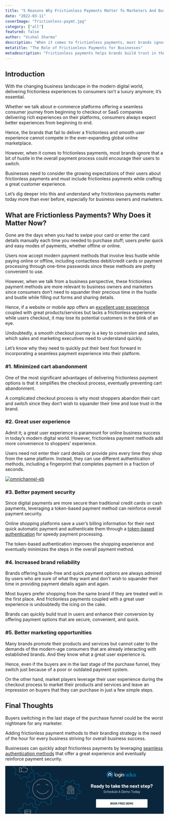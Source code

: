 ```yaml
---
title: "5 Reasons Why Frictionless Payments Matter To Marketers And Business Owners"
date: "2022-03-11"
coverImage: "frictionless-paymt.jpg"
category: ["all"]
featured: false 
author: "Vishal Sharma"
description: "When it comes to frictionless payments, most brands ignore that a bit of hustle in the overall payment process could encourage their users to switch. Let’s understand why frictionless payments matter today more than ever before, especially for business owners and marketers."
metatitle: "The Role of Frictionless Payments for Businesses"
metadescription: "Frictionless payments helps brands build trust in their potential clients and improve conversions. Let’s understand the importance of frictionless payments."
---
```


## Introduction 

With the changing business landscape in the modern digital world, delivering frictionless experiences to consumers isn’t a luxury anymore; it’s essential. 

Whether we talk about e-commerce platforms offering a seamless consumer journey from beginning to checkout or SaaS companies delivering rich experiences on their platforms, consumers always expect better experiences from beginning to end. 

Hence, the brands that fail to deliver a frictionless and smooth user experience cannot compete in the ever-expanding global online marketplace. 

However, when it comes to frictionless payments, most brands ignore that a bit of hustle in the overall payment process could encourage their users to switch. 

Businesses need to consider the growing expectations of their users about frictionless payments and must include frictionless payments while crafting a great customer experience. 

Let’s dig deeper into this and understand why frictionless payments matter today more than ever before, especially for business owners and marketers. 


## What are Frictionless Payments? Why Does it Matter Now? 

Gone are the days when you had to swipe your card or enter the card details manually each time you needed to purchase stuff; users prefer quick and easy modes of payments, whether offline or online.  

Users now accept modern payment methods that involve less hustle while paying online or offline, including contactless debit/credit cards or payment processing through one-time passwords since these methods are pretty convenient to use. 

However, when we talk from a business perspective, these frictionless payment methods are more relevant to business owners and marketers since consumers don’t need to squander their precious time in the hustle and bustle while filling out forms and sharing details. 

Hence, if a website or mobile app offers an [excellent user experience](https://www.loginradius.com/customer-experience-solutions/) coupled with great products/services but lacks a frictionless experience while users checkout, it may lose its potential customers in the blink of an eye. 

Undoubtedly, a smooth checkout journey is a key to conversion and sales, which sales and marketing executives need to understand quickly. 

Let’s know why they need to quickly put their best foot forward in incorporating a seamless payment experience into their platform. 


### #1. Minimized cart abandonment

One of the most significant advantages of delivering frictionless payment options is that it simplifies the checkout process, eventually preventing cart abandonment. 

A complicated checkout process is why most shoppers abandon their cart and switch since they don’t wish to squander their time and lose trust in the brand. 


### #2. Great user experience

Admit it; a great user experience is paramount for online business success in today’s modern digital world. However, frictionless payment methods add more convenience to shoppers’ experience. 

Users need not enter their card details or provide pins every time they shop from the same platform. Instead, they can use different authentication methods, including a fingerprint that completes payment in a fraction of seconds. 

[![omnichannel-eb](omnichannel-eb.png)](https://www.loginradius.com/resource/making-customers-feel-seen-in-an-omnichannel-world/)


### #3. Better payment security 

Since digital payments are more secure than traditional credit cards or cash payments, leveraging a token-based payment method can reinforce overall payment security. 

Online shopping platforms save a user’s billing information for their next quick automatic payment and authenticate them through a [token-based authentication](https://www.loginradius.com/blog/start-with-identity/pros-cons-token-authentication/) for speedy payment processing. 

The token-based authentication improves the shopping experience and eventually minimizes the steps in the overall payment method. 


### #4. Increased brand reliability 

Brands offering hassle-free and quick payment options are always admired by users who are sure of what they want and don’t wish to squander their time in providing payment details again and again. 

Most buyers prefer shopping from the same brand if they are treated well in the first place. And frictionless payments coupled with a great user experience is undoubtedly the icing on the cake. 

Brands can quickly build trust in users and enhance their conversion by offering payment options that are secure, convenient, and quick. 


### #5. Better marketing opportunities

Many brands promote their products and services but cannot cater to the demands of the modern-age consumers that are already interacting with established brands. And they know what a great user experience is. 

Hence, even if the buyers are in the last stage of the purchase funnel, they switch just because of a poor or outdated payment system. 

On the other hand, market players leverage their user experience during the checkout process to market their products and services and leave an impression on buyers that they can purchase in just a few simple steps. 


## Final Thoughts 

Buyers switching in the last stage of the purchase funnel could be the worst nightmare for any marketer.

Adding frictionless payment methods to their branding strategy is the need of the hour for every business striving for overall business success. 

Businesses can quickly adopt frictionless payments by leveraging [seamless authentication methods](https://www.loginradius.com/blog/start-with-identity/authentication-option-for-your-product/) that offer a great experience and eventually reinforce payment security. 


[![book-a-demo](../../assets/book-a-demo-loginradius.png)](https://www.loginradius.com/book-a-demo/)